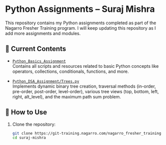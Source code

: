 # Python Assignments – Suraj Mishra

This repository contains my Python assignments completed as part of the Nagarro Fresher Training program. I will keep updating this repository as I add more assignments and modules.

## 📁 Current Contents

- [`Python_Basics_Assignment`](./Python_Basics_Assignment)  
  Contains all scripts and resources related to basic Python concepts like operators, collections, conditionals, functions, and more.

- [`Python_DSA_Assignment/Trees.py`](./Python_DSA_Assignment/Trees.py)  
  Implements dynamic binary tree creation, traversal methods (in-order, pre-order, post-order, level-order), various tree views (top, bottom, left, right, alt_level), and the maximum path sum problem.

## 🚀 How to Use

1. Clone the repository:
   ```bash
   git clone https://git-training.nagarro.com/nagarro_fresher_training/python/suraj-mishra.git
   cd suraj-mishra
